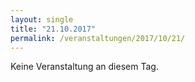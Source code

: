 ```yaml
---
layout: single
title: "21.10.2017"
permalink: /veranstaltungen/2017/10/21/
---
```


Keine Veranstaltung an diesem Tag.
